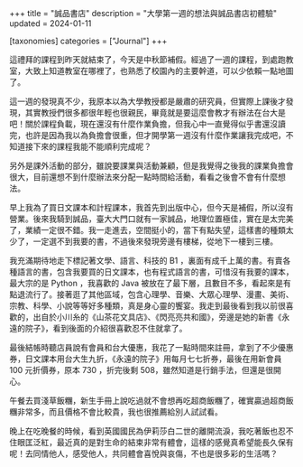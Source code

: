 +++
title = "誠品書店"
description = "大學第一週的想法與誠品書店初體驗"
updated = 2024-01-11

[taxonomies]
categories = ["Journal"]
+++

這禮拜的課程到昨天就結束了，今天是中秋節補假。經過了一週的課程，到處跑教室，大致上知道教室在哪裡了，也熟悉了校園內的主要幹道，可以少依賴一點地圖了。

這一週的發現真不少，我原本以為大學教授都是嚴肅的研究員，但實際上課後才發現，其實教授們很多都很年輕也很親民，畢竟就是要這麼會教才有辦法在台大是吧！關於課程負載，現在還沒有什麼作業負擔，但我心中一直覺得似乎書還沒讀完，也許是因為我以為負擔會很重，但才開學第一週沒有什麼作業讓我完成吧，不知道接下來的課程我能不能順利完成呢？

另外是課外活動的部分，雖說要課業與活動兼顧，但是我覺得之後我的課業負擔會很大，目前還想不到什麼辦法來分配一點時間給活動，看看之後會不會有什麼想法。

早上我為了買日文課本和計程課本，我首先到出版中心，但今天是補假，所以沒有營業。後來我騎到誠品，臺大大門口就有一家誠品，地理位置極佳，實在是太完美了，業績一定很不錯。我一走進去，空間挺小的，當下有點失望，這樣書的種類太少了，一定選不到我要的書，不過後來發現旁邊有樓梯，從地下一樓到三樓。

我充滿期待地走下標記著文學、語言、科技的 B1 ，裏面有成千上萬的書。有賣各種語言的書，包含我要買的日文課本，也有程式語言的書，可惜沒有我要的課本，最大宗的是 Python ，我喜歡的 Java 被放在了最下層，且數目不多，看起來是有點退流行了。接著逛了其他區域，包含心理學、音樂、大眾心理學、漫畫、美術、宗教、科學、小說等等好多種類，真是身心靈的饗宴。我走到最後看到我以前很喜歡的，出自於小川糸的《山茶花文具店》、《閃亮亮共和國》，旁邊是她的新書《永遠的院子》，看到後面的介紹很喜歡忍不住就拿了。

最後結帳時聽店員說有會員和台大優惠，我花了一點時間來註冊，拿到了不少優惠券，日文課本用台大生九折，《永遠的院子》用每月七七折券，最後在用新會員 100 元折價券，原本 730 ，折完後剩 508，雖然知道是行銷手法，但還是很開心。

午餐去買淺草飯糰，新生手冊上說吃過就不會想再吃超商飯糰了，確實贏過超商飯糰非常多，而且價格不會比較貴，我也很推薦給別人試試看。

晚上在吃晚餐的時候，看到英國國民為伊莉莎白二世的離開流淚，我吃著飯也忍不住眼匡泛紅，最近真的是對生命的結束非常有體會，這樣的感覺真希望能長久保有呢！去同情他人，感受他人，共同體會喜悅與哀傷，不也是很多彩的生活嗎？